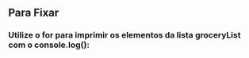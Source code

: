 ## Para Fixar

### Utilize o for para imprimir os elementos da lista groceryList com o console.log():
